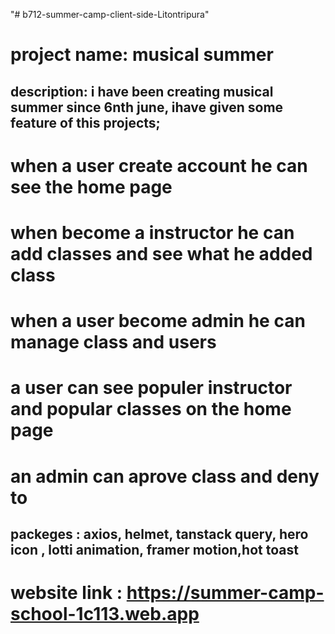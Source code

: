"# b712-summer-camp-client-side-Litontripura" 
# project name: musical summer
## description: i have been creating musical summer since 6nth june, ihave given some feature of this projects;
# when a user create account he can see the home page 

# when become a instructor he can add classes and see what he added class
# when a user become admin he can manage class and users
# a user can  see populer instructor and popular classes on the home page
# an admin can aprove class and deny to 
## packeges : axios, helmet, tanstack query, hero icon , lotti animation, framer motion,hot toast
# website link : https://summer-camp-school-1c113.web.app
